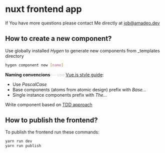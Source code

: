 # nuxt frontend app

If You have more questions please contact Me directly at [job@amadeo.dev](mailto:job@amadeo.dev)

## How to create a new component?

Use globally installed *Hygen* to generate new components from \_templates directory

``` bash
hygen component new [name]
```

**Naming convencions** <span class="colour" style="color:rgb(212, 212, 212)">— use </span>[Vue.js style guide](https://v3.vuejs.org/style-guide):

* Use *PascalCase*
* Base components (atoms from atomic design) prefix with *Base...*
* Single instance components prefix with *The...*

Write component based on [TDD approach](https://en.wikipedia.org/wiki/Test-driven_development)

## How to publish the frontend?

To publish the frontend run these commands:

``` bash
yarn run dev
yarn run publish
```
